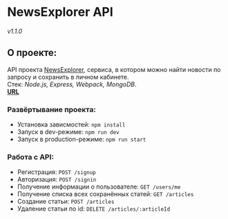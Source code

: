 # NewsExplorer API
*v1.1.0*
## О проекте:
API проекта [NewsExplorer](https://github.com/neomedved/news-explorer-frontend), сервиса, в котором можно найти новости по запросу и сохранить в личном кабинете.\
Стек: *Node.js, Express, Webpack, MongoDB*.\
**[URL](https://api.news.neomedved.site)**
### Развёртывание проекта:
* Установка зависмостей: `npm install`
* Запуск в dev-режиме: `npm run dev`
* Запуск в production-режиме: `npm run start`
### Работа с API:
* Регистрация: `POST /signup`
* Авторизация: `POST /signin`
* Получение информации о пользователе: `GET /users/me`
* Получение списка всех сохранённых статей: `GET /articles`
* Создание статьи: `POST /articles`
* Удаление статьи по id: `DELETE /articles/:articleId`
